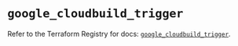 # `google_cloudbuild_trigger`

Refer to the Terraform Registry for docs: [`google_cloudbuild_trigger`](https://registry.terraform.io/providers/hashicorp/google/6.19.0/docs/resources/cloudbuild_trigger).
